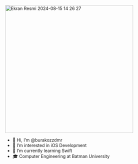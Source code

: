<img width="409" alt="Ekran Resmi 2024-08-15 14 26 27" src="https://github.com/user-attachments/assets/c5202bdc-5c85-4ee2-a134-f1ab3cb7050c">


- 👋 Hi, I’m @burakozzdmr
- 👀 I’m interested in iOS Development
- 🌱 I’m currently learning Swift
- 🎓 Computer Engineering at Batman University


<!---
burakozzdmr/burakozzdmr is a ✨ special ✨ repository because its `README.md` (this file) appears on your GitHub profile.
You can click the Preview link to take a look at your changes.
--->




